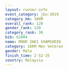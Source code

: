 ```yaml
---
layout: runner-info 
event_category: jbu-2019 
category_km: 16KM  
overall_rank: 120
gender_rank: 120
category_rank: 30
bib: 62004
name: MOHD ZAKI SHAMSUDIN
category: 16KM Men Veteran
gender: Male
finish_time: 2-52-35
country: Malaysia
---
```

